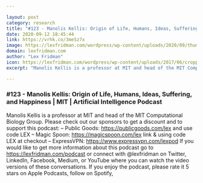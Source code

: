 ```yaml
---

layout: post
category: research
title: "#123 - Manolis Kellis: Origin of Life, Humans, Ideas, Suffering, and Happiness"
date: 2020-09-12 18:45:44
link: https://vrhk.co/3meSz7x
image: https://lexfridman.com/wordpress/wp-content/uploads/2020/09/thumb_manolis_kellis_2.png
domain: lexfridman.com
author: "Lex Fridman"
icon: https://lexfridman.com/wordpress/wp-content/uploads/2017/06/cropped-lex-favicon-4-1-180x180.png
excerpt: "Manolis Kellis is a professor at MIT and head of the MIT Computational Biology Group. Please check out our sponsors to get a discount and to support this podcast: – Public Goods: <https://publicgoods.com/lex> and use code LEX – Magic Spoon: <https://magicspoon.com/lex> link &amp; using code LEX at checkout – ExpressVPN: <https://www.expressvpn.com/lexpod> If you would like to get more information about this podcast go to <https://lexfridman.com/podcast> or connect with @lexfridman on Twitter, LinkedIn, Facebook, Medium, or YouTube where you can watch the video versions of these conversations. If you enjoy the podcast, please rate it 5 stars on Apple Podcasts, follow on Spotify,"

---
```


### #123 - Manolis Kellis: Origin of Life, Humans, Ideas, Suffering, and Happiness | MIT | Artificial Intelligence Podcast

Manolis Kellis is a professor at MIT and head of the MIT Computational Biology Group. Please check out our sponsors to get a discount and to support this podcast: – Public Goods: <https://publicgoods.com/lex> and use code LEX – Magic Spoon: <https://magicspoon.com/lex> link &amp; using code LEX at checkout – ExpressVPN: <https://www.expressvpn.com/lexpod> If you would like to get more information about this podcast go to <https://lexfridman.com/podcast> or connect with @lexfridman on Twitter, LinkedIn, Facebook, Medium, or YouTube where you can watch the video versions of these conversations. If you enjoy the podcast, please rate it 5 stars on Apple Podcasts, follow on Spotify,